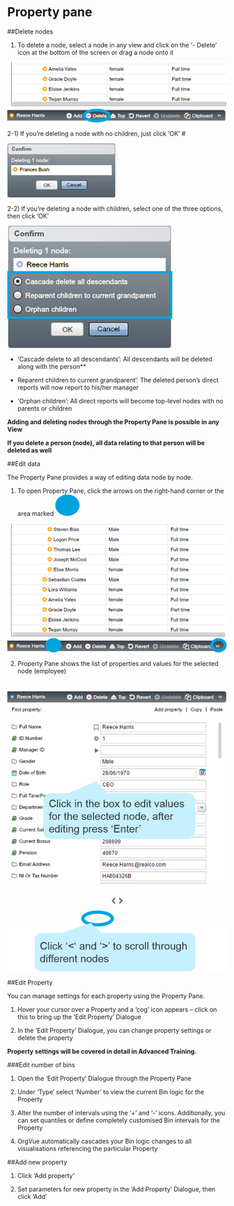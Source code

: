 # Property pane

##Delete nodes

1) To delete a node, select a node in any view and click on the ‘- Delete’ icon at the bottom of the screen or drag a node onto it

![](4-013Aproppanedelete1.png)

2-1) If you’re deleting a node with no children, just click ‘OK’ #

![](4-014propanedelete2.png)

2-2) If you’re deleting a node with children, select one of the three options, then click ‘OK’

![](4-015.proppanedelete3.png)

  * ‘Cascade delete to all descendants’:  All descendants will be deleted along with the person**

  * Reparent children to current grandparent’:  The deleted person’s direct reports will now report to his/her manager

  * ‘Orphan children’:  All direct reports will become top-level nodes with no parents or children

**Adding and deleting nodes through the Property Pane is possible in any View**

**If you delete a person (node), all data relating to that person will be deleted as well**

##Edit data

The Property Pane provides a way of editing data node by node.

1) To open Property Pane, click the arrows on the right-hand corner or the area marked ![](4-016propeditmarker.png)

![](4-017.propedit1.png)

2) Property Pane shows the list of properties and values for the selected node (employee) 

![](4-018.propedit2.png)

##Edit Property

You can manage settings for each property using the Property Pane.

1) Hover your cursor over a Property and a ‘cog’ icon appears – click on this to bring up the ‘Edit Property’ Dialogue

2) In the ‘Edit Property’ Dialogue, you can change property settings or delete the property

**Property settings will be covered in detail in Advanced Training.**

###Edit number of bins

1) Open the ‘Edit Property’ Dialogue through the Property Pane

2) Under ‘Type’ select ‘Number’ to view the current Bin logic for the Property

3) Alter the number of intervals using the ‘+’ and ‘-’ icons. Additionally, you can set quantiles or define completely customised Bin intervals for the Property

4) OrgVue automatically cascades your Bin logic changes to all visualisations referencing the particular Property


##Add new property

1) Click ‘Add property’

2) Set parameters for new property in the ‘Add Property’ Dialogue, then click ‘Add’













